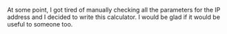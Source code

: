 At some point, I got tired of manually checking all the parameters for the IP address and I decided to write this calculator. I would be glad if it would be useful to someone too.
